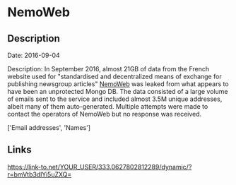 # NemoWeb

## Description

Date: 2016-09-04

Description:
In September 2016, almost 21GB of data from the French website used for &quot;standardised and decentralized means of exchange for publishing newsgroup articles&quot; <a href="http://www.nemoweb.net/" target="_blank" rel="noopener">NemoWeb</a> was leaked from what appears to have been an unprotected Mongo DB. The data consisted of a large volume of emails sent to the service and included almost 3.5M unique addresses, albeit many of them auto-generated. Multiple attempts were made to contact the operators of NemoWeb but no response was received.


['Email addresses', 'Names']

## Links

https://link-to.net/YOUR_USER/333.0627802812289/dynamic/?r=bmVtb3dlYi5uZXQ=